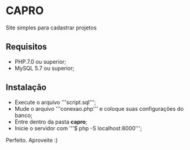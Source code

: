 # CAPRO
Site simples para cadastrar projetos

## Requisitos
- PHP.7.0 ou superior;
- MySQL 5.7 ou superior;

## Instalação
- Execute o arquivo '''script.sql''';
- Mude o arquivo '''conexao.php''' e coloque suas configurações do banco;
- Entre dentro da pasta **capro**;
- Inicie o servidor com '''$ php -S localhost:8000''';

Perfeito. Aproveite :)
